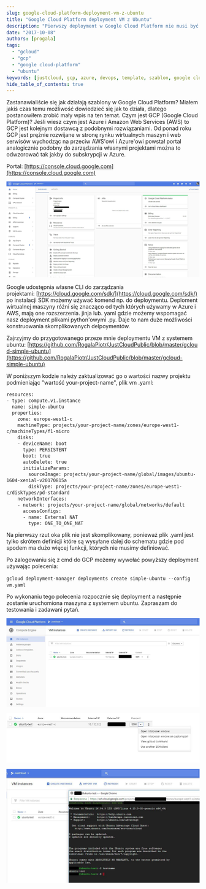 ```yaml
---
slug: google-cloud-platform-deployment-vm-z-ubuntu
title: "Google Cloud Platform deployment VM z Ubuntu"
description: "Pierwszy deployment w Google Cloud Platform nie musi być trudny. Zapraszam to sprawdzenia rozwiązań dostępnyw GCP, a zaczniemy od wdrożenia wirtualnej maszyny za pomocą szablonu."
date: "2017-10-08"
authors: [progala]
tags: 
  - "gcloud"
  - "gcp"
  - "google cloud-platform"
  - "ubuntu"
keywords: [justcloud, gcp, azure, devops, template, szablon, google cloud platform, ubuntu]
hide_table_of_contents: true
---
```


Zastanawialiście się jak działają szablony w Google Cloud Platform? Miałem jakiś czas temu możliwość dowiedzieć się jak to działa, dlatego postanowiłem zrobić mały wpis na ten temat. Czym jest GCP (Google Cloud Platform)? Jeśli wiesz czym jest Azure i Amazon Web Services (AWS) to GCP jest kolejnym dostawcą z podobnymi rozwiązaniami. Od ponad roku GCP jest prężnie rozwijane w stronę rynku wirtualnych maszyn i web serwisów wychodząc na przeciw AWS'owi i Azure'owi powstał portal analogicznie podobny do zarządzania własnymi projektami można to odwzorować tak jakby do subskrypcji w Azure.

Portal: [https://console.cloud.google.com](https://console.cloud.google.com)

[![](images/capture_010_08102017_140927.jpg)](images/capture_010_08102017_140927.jpg)

Google udostępnia własne CLI do zarządzania projektami: [https://cloud.google.com/sdk/](https://cloud.google.com/sdk/) po instalacji SDK możemy używać komend np. do deploymentu. Deploment wirtualnej maszyny różni się znacząco od tych których używamy w Azure i AWS, mają one rozszerzenia. jinja lub. yaml gdzie możemy wspomagać nasz deployment plikami python'owymi .py. Daje to nam duże możliwości konstruowania skomplikowanych delpoymentów.

<!--truncate-->

Zajrzyjmy do przygotowanego przeze mnie deploymentu VM z systemem ubuntu: [https://github.com/RogalaPiotr/JustCloudPublic/blob/master/gcloud-simple-ubuntu](https://github.com/RogalaPiotr/JustCloudPublic/blob/master/gcloud-simple-ubuntu)

W poniższym kodzie należy zaktualizować go o wartości nazwy projektu podmieniając "wartość your-project-name", plik vm .yaml:

```
resources:
- type: compute.v1.instance
  name: simple-ubuntu
  properties:
    zone: europe-west1-c
    machineType: projects/your-project-name/zones/europe-west1-c/machineTypes/f1-micro
    disks:
    - deviceName: boot
      type: PERSISTENT
      boot: true
      autoDelete: true
      initializeParams:
        sourceImage: projects/your-project-name/global/images/ubuntu-1604-xenial-v20170815a
        diskType: projects/your-project-name/zones/europe-west1-c/diskTypes/pd-standard
    networkInterfaces:
    - network: projects/your-project-name/global/networks/default
      accessConfigs:
      - name: External NAT
        type: ONE_TO_ONE_NAT
```
Na pierwszy rzut oka plik nie jest skomplikowany, ponieważ plik .yaml jest tylko skrótem definicji które są wysyłane dalej do schematu gdzie pod spodem ma dużo więcej funkcji, których nie musimy definiować.

Po zalogowaniu się z cmd do GCP możemy wywołać powyższy deployment używając polecenia:

`gcloud deployment-manager deployments create simple-ubuntu --config vm.yaml`

Po wykonaniu tego polecenia rozpocznie się deployment a następnie zostanie uruchomiona maszyna z systemem ubuntu. Zapraszam do testowania i zadawani pytań.

[![](images/capture_012_08102017_145512.jpg)](images/capture_012_08102017_145512.jpg)

[![](images/capture_013_08102017_145520.jpg)](images/capture_013_08102017_145520.jpg)

[![](images/capture_014_08102017_145606.jpg)](images/capture_014_08102017_145606.jpg)
